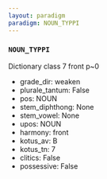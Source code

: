 ```yaml
---
layout: paradigm
paradigm: NOUN_TYPPI
---
```

### ` NOUN_TYPPI `

Dictionary class 7 front p~0
* grade_dir: weaken
* plurale_tantum: False
* pos: NOUN
* stem_diphthong: None
* stem_vowel: None
* upos: NOUN
* harmony: front
* kotus_av: B
* kotus_tn: 7
* clitics: False
* possessive: False
